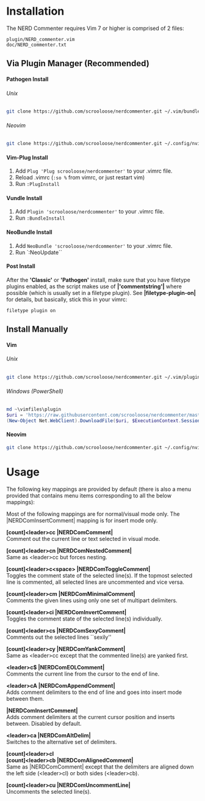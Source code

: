 # Installation  

The NERD Commenter requires Vim 7 or higher is comprised of 2 files:  

    plugin/NERD_commenter.vim  
    doc/NERD_commenter.txt 

## Via Plugin Manager (Recommended)

#### Pathogen Install

###### Unix

```sh
git clone https://github.com/scrooloose/nerdcommenter.git ~/.vim/bundle/nerdcommenter
```

###### Neovim

```sh
git clone https://github.com/scrooloose/nerdcommenter.git ~/.config/nvim/bundle/nerdcommenter
```

#### Vim-Plug Install
1. Add `Plug 'Plug scrooloose/nerdcommenter'` to your .vimrc file.
2. Reload .vimrc (`:so %` from vimrc, or just restart vim)
3. Run `:PlugInstall`

#### Vundle Install
1. Add `Plugin 'scrooloose/nerdcommenter'` to your .vimrc file.
2. Run `:BundleInstall`

#### NeoBundle Install
1. Add `NeoBundle 'scrooloose/nerdcommenter'` to your .vimrc file.
2. Run `:NeoUpdate``

#### Post Install  
After the **'Classic'** or **'Pathogen'** install, make sure that you have filetype plugins enabled, as the script makes use of 
**|'commentstring'|** where possible (which is usually set in a filetype plugin). 
See **|filetype-plugin-on|** for details, but basically, stick this in your vimrc:

    filetype plugin on

## Install Manually

#### Vim

###### Unix

```sh
git clone https://github.com/scrooloose/nerdcommenter.git ~/.vim/plugin/nerdcommenter
```

###### Windows (PowerShell)

```powershell
md ~\vimfiles\plugin
$uri = 'https://raw.githubusercontent.com/scrooloose/nerdcommenter/master/plugin/NERD_commenter.vim'
(New-Object Net.WebClient).DownloadFile($uri, $ExecutionContext.SessionState.Path.GetUnresolvedProviderPathFromPSPath("~\vimfiles\autoload\NERD_commenter.vim"))
```

#### Neovim

```sh
git clone https://github.com/scrooloose/nerdcommenter.git ~/.config/nvim/plugin/nerdcommenter
```


# Usage  

The following key mappings are provided by default (there is also a menu 
provided that contains menu items corresponding to all the below mappings): 

Most of the following mappings are for normal/visual mode only. The |NERDComInsertComment| mapping is for insert mode only. 

**[count]\<leader\>cc |NERDComComment|**  
Comment out the current line or text selected in visual mode. 


**[count]\<leader\>cn |NERDComNestedComment|**  
Same as \<leader\>cc but forces nesting. 


**[count]\<leader\>c\<space\> |NERDComToggleComment|**  
Toggles the comment state of the selected line(s). If the topmost selected 
line is commented, all selected lines are uncommented and vice versa. 


**[count]\<leader\>cm |NERDComMinimalComment|**  
Comments the given lines using only one set of multipart delimiters. 


**[count]\<leader\>ci |NERDComInvertComment|**  
Toggles the comment state of the selected line(s) individually. 


**[count]\<leader\>cs |NERDComSexyComment|**  
Comments out the selected lines ``sexily'' 


**[count]\<leader\>cy |NERDComYankComment|**  
Same as \<leader\>cc except that the commented line(s) are yanked first. 


**\<leader\>c$ |NERDComEOLComment|**  
Comments the current line from the cursor to the end of line. 


**\<leader\>cA |NERDComAppendComment|**  
Adds comment delimiters to the end of line and goes into insert mode between 
them. 


**|NERDComInsertComment|**  
Adds comment delimiters at the current cursor position and inserts between. 
Disabled by default. 


**\<leader\>ca |NERDComAltDelim|**  
Switches to the alternative set of delimiters. 


**[count]\<leader\>cl**  
**[count]\<leader\>cb    |NERDComAlignedComment|**  
Same as |NERDComComment| except that the delimiters are aligned down the 
left side (\<leader\>cl) or both sides (\<leader\>cb). 


**[count]\<leader\>cu |NERDComUncommentLine|**  
Uncomments the selected line(s). 
